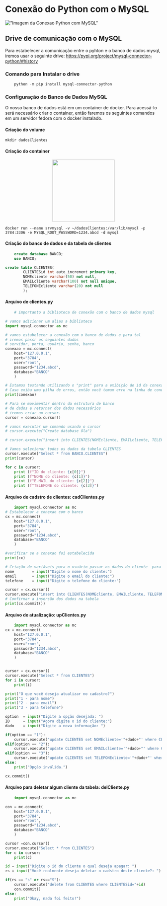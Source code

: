# Conexão do Python com o MySQL

!["Imagem da Conexao Python com MySQL"](https://www.learntek.org/blog/wp-content/uploads/2019/06/Mysql-python.png)

## Drive de comunicação com o MySQL
Para estabelecer a comunicação entre o pyhton e o banco de dados mysql, iremos usar o seguinte drive: 
<a href="https://pypi.org/project/mysql-connector-python/#history">https://pypi.org/project/mysql-connector-python/#history</a>

### Comando para Instalar o drive
```python
    python -m pip install mysql-connector-python
```

### Configuração do Banco de Dados MySQL
O nosso banco de dados está em um container de docker. Para acessá-lo será necessário criar o container, então faremos os seguintes comandos em um servidor fedora com o docker instalado.

#### Criação do volume
```shell
mkdir dadosClientes
```
#### Criação do container

<center>
    <img src="https://storage.googleapis.com/eti-academy/courses/curso-de-docker.png" height="200" width="200">
</center>

```shell
docker run --name srvmysql -v ~/dadosClientes:/var/lib/mysql -p 3784:3306 -e MYSQL_ROOT_PASSWORD=1234.abcd -d mysql
```
#### Criação do banco de dados e da tabela de clientes

```sql
    create database BANCO;
    use BANCO;

create table CLIENTES(
		CLIENTESid int auto_increment primary key,
        NOMEcliente varchar(50) not null,
        EMAILcliente varchar(100) not null unique,
        TELEFONEcliente varchar(20) not null
        );
```

#### Arquivo de clientes.py
```python
    # importanto a biblioteca de conexão com o banco de dados mysql

# vamos adicionar um alias a biblioteca
import mysql.connector as mc 

# vamos estabelecer a cenexão com o banco de dados e para tal
# iremos passr os seguintes dados
# servidor, porta, usuário, senha, banco
conexao = mc.connect(
    host="127.0.0.1",
    port="3784",
    user="root",
    password="1234.abcd",
    database="BANCO"
    )

# Estamos testando utilizando o "print" para a exibição do id da conexao. 
# Caso exiba uma pilha de erros, então você temum erro na linha de conexão.
print(conexao)

# Para se movimentar dentro da estrutura de banco 
# de dados e retornar dos dados necessários
# iremos criar um cursor.
cursor = conexao.cursor()

# vamos executar um comando usando o cursor
# cursor.execute("Create database Ola")

# cursor.execute("insert into CLIENTES(NOMEcliente, EMAILcliente, TELEFONEcliente)value('Veronica Chauca','veronica@uol.com.br','(11)9997-6665')")

# Vamos selecionar todos os dados da tabela CLIENTES
cursor.execute("Select * from BANCO.CLIENTES")
print(cursor)

for c in cursor:
    print (f"ID do cliente: {c[0]}")
    print (f"NOME do cliente: {c[1]}")
    print (f"E-MAIL do cliente: {c[2]}")
    print (f"TELEFONE do cliente: {c[3]}")
```

#### Arquivo de cadstro de clientes: cadClientes.py
```python
    import mysql.connector as mc
# Estabelecar a conexao com o banco
cx = mc.connect(
    host="127.0.0.1",
    port="3784",
    user="root",
    password="1234.abcd",
    database="BANCO"
    )

#verificar se a conexao foi estabelecida
print(cx)

# Criação de variáveis para o usuário passar os dados do cliente  para o cadastro
nome        = input("Digite o nome do cliente:")
email       = input("Digite o email do cliente:")
telefone    = input("Digite o telefone do cliente:")

cursor = cx.cursor()
cursor.execute("insert into CLIENTES(NOMEcliente, EMAILcliente, TELEFONEcliente)values('"+nome+"','"+email+"','"+telefone+"')")
# Confirmar a insersão dos dados na tabela
print(cx.commit())
```

#### Arquivo de atualização: upClientes.py 
```python 
    import mysql.connector as mc 
cx = mc.connect(
    host="127.0.0.1",
    port="3784",
    user="root",
    password="1234.abcd",
    database="BANCO"
    )


cursor = cx.cursor()
cursor.execute("Select * from CLIENTES")
for i in cursor:
    print(i)

print("O que você deseja atualizar no cadastro?")
print("1 - para nome")
print("2 - para email") 
print("3 - para telefone") 

option  = input("Digite a opção desejada: ")
ID      = input("Agora digite o id do cliente:")
dado    = input("Digite a nova informação: ")

if(option == "1"):
    cursor.execute("update CLIENTES set NOMEcliente='"+dado+"' where CLIENTESid="+ID)
elif(option == "2"):
    cursor.execute("update CLIENTES set EMAILcliente='"+dado+"' where CLIENTESid="+ID)
elif(option == "3"):
    cursor.execute("update CLIENTES set TELEFONEcliente='"+dado+"' where CLIENTESid="+ID)
else:
    print("Opção inválida.")

cx.commit()
```

#### Arquivo para deletar algum cliente da tabela: delCliente.py
```python
    import mysql.connector as mc

con = mc.connect(
    host="127.0.0.1",
    port="3784",
    user="root",
    password="1234.abcd",
    database="BANCO"
    )

cursor =con.cursor()
cursor.execute("Select * from CLIENTES")
for c in cursor:
    print(c)

id = input("Digite o id do cliente o qual deseja apagar: ")
rs = input("Você realmente deseja deletar o cadstro deste cliente?: ")

if(rs == "s" or rs=="S"):
    cursor.execute("delete from CLIENTES where CLIENTESid="+id)
    con.commit()
else:
    print("Okay, nada foi feito!")
```